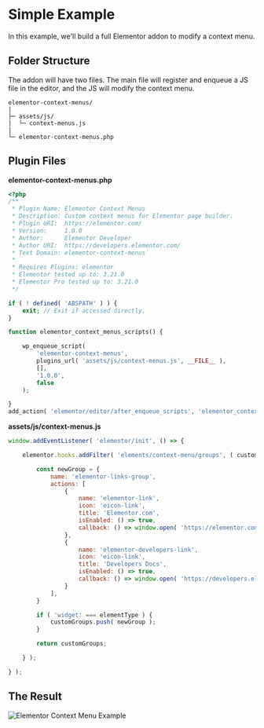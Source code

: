 # Simple Example

<Badge type="tip" vertical="top" text="Elementor Core" /> <Badge type="warning" vertical="top" text="Basic" />

In this example, we'll build a full Elementor addon to modify a context menu.

## Folder Structure

The addon will have two files. The main file will register and enqueue a JS file in the editor, and the JS will modify the context menu.

```
elementor-context-menus/
|
├─ assets/js/
|  └─ context-menus.js
|
└─ elementor-context-menus.php
```

## Plugin Files

**elementor-context-menus.php**

```php
<?php
/**
 * Plugin Name: Elementor Context Menus
 * Description: Custom context menus for Elementor page builder.
 * Plugin URI:  https://elementor.com/
 * Version:     1.0.0
 * Author:      Elementor Developer
 * Author URI:  https://developers.elementor.com/
 * Text Domain: elementor-context-menus
 *
 * Requires Plugins: elementor
 * Elementor tested up to: 3.21.0
 * Elementor Pro tested up to: 3.21.0
 */

if ( ! defined( 'ABSPATH' ) ) {
	exit; // Exit if accessed directly.
}

function elementor_context_menus_scripts() {

	wp_enqueue_script(
		'elementor-context-menus',
		plugins_url( 'assets/js/context-menus.js', __FILE__ ),
		[],
		'1.0.0',
		false
	);

}
add_action( 'elementor/editor/after_enqueue_scripts', 'elementor_context_menus_scripts' );
```

**assets/js/context-menus.js**

```js
window.addEventListener( 'elementor/init', () => {

	elementor.hooks.addFilter( 'elements/context-menu/groups', ( customGroups, elementType ) => {

		const newGroup = {
			name: 'elementor-links-group',
			actions: [
				{
					name: 'elementor-link',
					icon: 'eicon-link',
					title: 'Elementor.com',
					isEnabled: () => true,
					callback: () => window.open( 'https://elementor.com/', '_blank' ).focus(),
				},
				{
					name: 'elementor-developers-link',
					icon: 'eicon-link',
					title: 'Developers Docs',
					isEnabled: () => true,
					callback: () => window.open( 'https://developers.elementor.com/', '_blank' ).focus(),
				}
			],
		}

		if ( 'widget' === elementType ) {
			customGroups.push( newGroup );
		}

		return customGroups;

	} );

} );
```

## The Result

<img :src="$withBase('/assets/img/elementor-context-menu-example.png')" alt="Elementor Context Menu Example">
